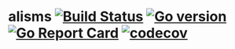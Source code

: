alisms [![Build Status](https://travis-ci.org/xruida/alisms.svg?branch=master)](https://travis-ci.org/xruida/alisms)
[![Go version](https://img.shields.io/badge/Go-1.10-brightgreen.svg?style=flat)](https://golang.org)
[![Go Report Card](https://goreportcard.com/badge/github.com/xruida/alisms)](https://goreportcard.com/report/github.com/xruida/mux)
[![codecov](https://codecov.io/gh/xruida/alisms/branch/master/graph/badge.svg)](https://codecov.io/gh/xruida/alisms)
======

